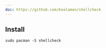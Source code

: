 ```yaml
---
doc: https://github.com/koalaman/shellcheck
---
```


## Install

```shell
sudo pacman -S shellcheck
```
